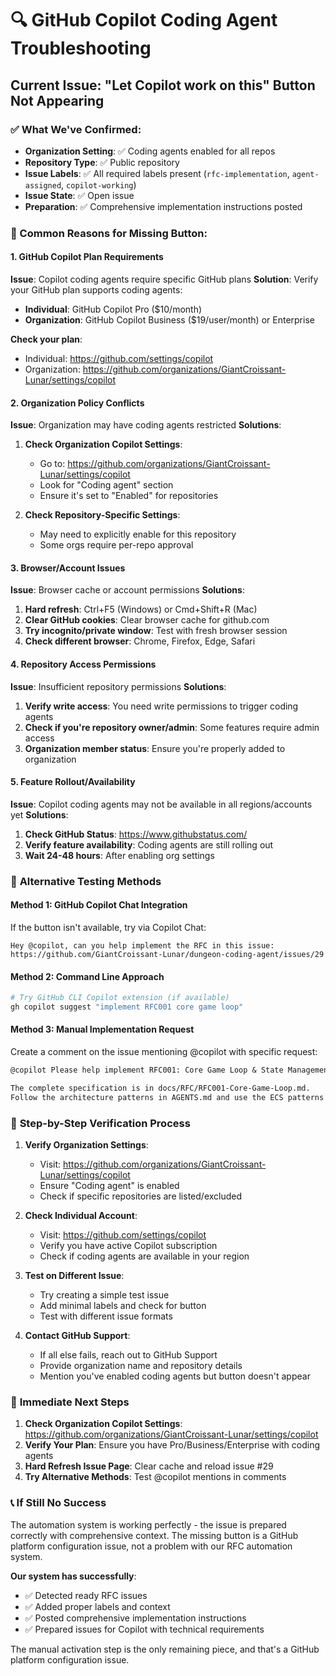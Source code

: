# 🔍 GitHub Copilot Coding Agent Troubleshooting

## Current Issue: "Let Copilot work on this" Button Not Appearing

### ✅ What We've Confirmed:
- **Organization Setting**: ✅ Coding agents enabled for all repos
- **Repository Type**: ✅ Public repository
- **Issue Labels**: ✅ All required labels present (`rfc-implementation`, `agent-assigned`, `copilot-working`)
- **Issue State**: ✅ Open issue
- **Preparation**: ✅ Comprehensive implementation instructions posted

### 🚨 Common Reasons for Missing Button:

#### **1. GitHub Copilot Plan Requirements**
**Issue**: Copilot coding agents require specific GitHub plans
**Solution**: Verify your GitHub plan supports coding agents:
- **Individual**: GitHub Copilot Pro ($10/month)
- **Organization**: GitHub Copilot Business ($19/user/month) or Enterprise

**Check your plan**: 
- Individual: https://github.com/settings/copilot
- Organization: https://github.com/organizations/GiantCroissant-Lunar/settings/copilot

#### **2. Organization Policy Conflicts**
**Issue**: Organization may have coding agents restricted
**Solutions**:
1. **Check Organization Copilot Settings**:
   - Go to: https://github.com/organizations/GiantCroissant-Lunar/settings/copilot
   - Look for "Coding agent" section
   - Ensure it's set to "Enabled" for repositories

2. **Check Repository-Specific Settings**:
   - May need to explicitly enable for this repository
   - Some orgs require per-repo approval

#### **3. Browser/Account Issues**
**Issue**: Browser cache or account permissions
**Solutions**:
1. **Hard refresh**: Ctrl+F5 (Windows) or Cmd+Shift+R (Mac)
2. **Clear GitHub cookies**: Clear browser cache for github.com
3. **Try incognito/private window**: Test with fresh browser session
4. **Check different browser**: Chrome, Firefox, Edge, Safari

#### **4. Repository Access Permissions**
**Issue**: Insufficient repository permissions
**Solutions**:
1. **Verify write access**: You need write permissions to trigger coding agents
2. **Check if you're repository owner/admin**: Some features require admin access
3. **Organization member status**: Ensure you're properly added to organization

#### **5. Feature Rollout/Availability**
**Issue**: Copilot coding agents may not be available in all regions/accounts yet
**Solutions**:
1. **Check GitHub Status**: https://www.githubstatus.com/
2. **Verify feature availability**: Coding agents are still rolling out
3. **Wait 24-48 hours**: After enabling org settings

### 🧪 **Alternative Testing Methods**

#### **Method 1: GitHub Copilot Chat Integration**
If the button isn't available, try via Copilot Chat:
```
Hey @copilot, can you help implement the RFC in this issue: 
https://github.com/GiantCroissant-Lunar/dungeon-coding-agent/issues/29
```

#### **Method 2: Command Line Approach**
```bash
# Try GitHub CLI Copilot extension (if available)
gh copilot suggest "implement RFC001 core game loop"
```

#### **Method 3: Manual Implementation Request**
Create a comment on the issue mentioning @copilot with specific request:
```markdown
@copilot Please help implement RFC001: Core Game Loop & State Management.

The complete specification is in docs/RFC/RFC001-Core-Game-Loop.md.
Follow the architecture patterns in AGENTS.md and use the ECS patterns specified.
```

### 🔧 **Step-by-Step Verification Process**

1. **Verify Organization Settings**:
   - Visit: https://github.com/organizations/GiantCroissant-Lunar/settings/copilot
   - Ensure "Coding agent" is enabled
   - Check if specific repositories are listed/excluded

2. **Check Individual Account**:
   - Visit: https://github.com/settings/copilot
   - Verify you have active Copilot subscription
   - Check if coding agents are available in your region

3. **Test on Different Issue**:
   - Try creating a simple test issue
   - Add minimal labels and check for button
   - Test with different issue formats

4. **Contact GitHub Support**:
   - If all else fails, reach out to GitHub Support
   - Provide organization name and repository details
   - Mention you've enabled coding agents but button doesn't appear

### 🎯 **Immediate Next Steps**

1. **Check Organization Copilot Settings**: https://github.com/organizations/GiantCroissant-Lunar/settings/copilot
2. **Verify Your Plan**: Ensure you have Pro/Business/Enterprise with coding agents
3. **Hard Refresh Issue Page**: Clear cache and reload issue #29
4. **Try Alternative Methods**: Test @copilot mentions in comments

### 📞 **If Still No Success**

The automation system is working perfectly - the issue is prepared correctly with comprehensive context. The missing button is a GitHub platform configuration issue, not a problem with our RFC automation system.

**Our system has successfully**:
- ✅ Detected ready RFC issues
- ✅ Added proper labels and context
- ✅ Posted comprehensive implementation instructions
- ✅ Prepared issues for Copilot with technical requirements

The manual activation step is the only remaining piece, and that's a GitHub platform configuration issue.